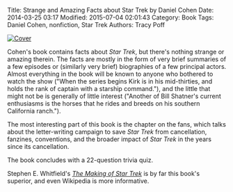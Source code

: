 Title: Strange and Amazing Facts about Star Trek by Daniel Cohen
Date: 2014-03-25 03:17
Modified: 2015-07-04 02:01:43
Category: Book
Tags: Daniel Cohen, nonfiction, Star Trek
Authors: Tracy Poff

[![Cover]({filename}images/strange-and-amazing-facts-about-star-trek-cover.jpg)][factsamzn]

Cohen's book contains facts about *Star Trek*, but there's nothing strange or amazing therein. The facts are mostly in the form of very brief summaries of a few episodes or (similarly very brief) biographies of a few principal actors. Almost everything in the book will be known to anyone who bothered to watch the show ("When the series begins Kirk is in his mid-thirties, and holds the rank of captain with a starship command."), and the little that might not be is generally of little interest ("Another of Bill Shatner's current enthusiasms is the horses that he rides and breeds on his southern California ranch.").

The most interesting part of this book is the chapter on the fans, which talks about the letter-writing campaign to save *Star Trek* from cancellation, fanzines, conventions, and the broader impact of *Star Trek* in the years since its cancellation.

The book concludes with a 22-question trivia quiz.

Stephen E. Whitfield's [*The Making of Star Trek*][makingamzn] is by far this book's superior, and even Wikipedia is more informative.

[factsamzn]: http://www.amazon.com/gp/product/0671630148/ref=as_li_ss_tl?ie=UTF8&camp=1789&creative=390957&creativeASIN=0671630148&linkCode=as2&tag=othstuexi-20
[makingamzn]: http://www.amazon.com/gp/product/B003UR0V2C/ref=as_li_ss_tl?ie=UTF8&camp=1789&creative=390957&creativeASIN=B003UR0V2C&linkCode=as2&tag=othstuexi-20
